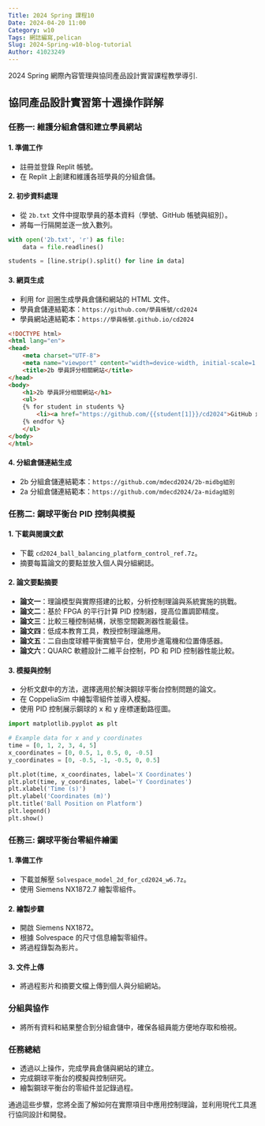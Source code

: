 ```yaml
---
Title: 2024 Spring 課程10
Date: 2024-04-20 11:00
Category: w10
Tags: 網誌編寫,pelican
Slug: 2024-Spring-w10-blog-tutorial
Author: 41023249
---
```


2024 Spring 網際內容管理與協同產品設計實習課程教學導引.

<!-- PELICAN_END_SUMMARY -->
## 協同產品設計實習第十週操作詳解

### 任務一: 維護分組倉儲和建立學員網站

#### 1. 準備工作
- 註冊並登錄 Replit 帳號。
- 在 Replit 上創建和維護各班學員的分組倉儲。

#### 2. 初步資料處理
- 從 `2b.txt` 文件中提取學員的基本資料（學號、GitHub 帳號與組別）。
- 將每一行隔開並逐一放入數列。
```python
with open('2b.txt', 'r') as file:
    data = file.readlines()

students = [line.strip().split() for line in data]
```

#### 3. 網頁生成
- 利用 for 迴圈生成學員倉儲和網站的 HTML 文件。
- 學員倉儲連結範本：`https://github.com/學員帳號/cd2024`
- 學員網站連結範本：`https://學員帳號.github.io/cd2024`

```html
<!DOCTYPE html>
<html lang="en">
<head>
    <meta charset="UTF-8">
    <meta name="viewport" content="width=device-width, initial-scale=1.0">
    <title>2b 學員評分相關網站</title>
</head>
<body>
    <h1>2b 學員評分相關網站</h1>
    <ul>
    {% for student in students %}
        <li><a href="https://github.com/{{student[1]}}/cd2024">GitHub 倉儲 - {{student[0]}}</a> | <a href="https://{{student[1]}}.github.io/cd2024">網站</a></li>
    {% endfor %}
    </ul>
</body>
</html>
```

#### 4. 分組倉儲連結生成
- 2b 分組倉儲連結範本：`https://github.com/mdecd2024/2b-midbg組別`
- 2a 分組倉儲連結範本：`https://github.com/mdecd2024/2a-midag組別`

### 任務二: 鋼球平衡台 PID 控制與模擬

#### 1. 下載與閱讀文獻
- 下載 `cd2024_ball_balancing_platform_control_ref.7z`。
- 摘要每篇論文的要點並放入個人與分組網誌。

#### 2. 論文要點摘要
- **論文一**：理論模型與實際搭建的比較，分析控制理論與系統實施的挑戰。
- **論文二**：基於 FPGA 的平行計算 PID 控制器，提高位置調節精度。
- **論文三**：比較三種控制結構，狀態空間觀測器性能最佳。
- **論文四**：低成本教育工具，教授控制理論應用。
- **論文五**：二自由度球體平衡實驗平台，使用步進電機和位置傳感器。
- **論文六**：QUARC 軟體設計二維平台控制，PD 和 PID 控制器性能比較。

#### 3. 模擬與控制
- 分析文獻中的方法，選擇適用於解決鋼球平衡台控制問題的論文。
- 在 CoppeliaSim 中繪製零組件並導入模擬。
- 使用 PID 控制展示鋼球的 x 和 y 座標運動路徑圖。

```python
import matplotlib.pyplot as plt

# Example data for x and y coordinates
time = [0, 1, 2, 3, 4, 5]
x_coordinates = [0, 0.5, 1, 0.5, 0, -0.5]
y_coordinates = [0, -0.5, -1, -0.5, 0, 0.5]

plt.plot(time, x_coordinates, label='X Coordinates')
plt.plot(time, y_coordinates, label='Y Coordinates')
plt.xlabel('Time (s)')
plt.ylabel('Coordinates (m)')
plt.title('Ball Position on Platform')
plt.legend()
plt.show()
```

### 任務三: 鋼球平衡台零組件繪圖

#### 1. 準備工作
- 下載並解壓 `Solvespace_model_2d_for_cd2024_w6.7z`。
- 使用 Siemens NX1872.7 繪製零組件。

#### 2. 繪製步驟
- 開啟 Siemens NX1872。
- 根據 Solvespace 的尺寸信息繪製零組件。
- 將過程錄製為影片。

#### 3. 文件上傳
- 將過程影片和摘要文檔上傳到個人與分組網站。

### 分組與協作
- 將所有資料和結果整合到分組倉儲中，確保各組員能方便地存取和檢視。

### 任務總結
- 透過以上操作，完成學員倉儲與網站的建立。
- 完成鋼球平衡台的模擬與控制研究。
- 繪製鋼球平衡台的零組件並記錄過程。

通過這些步驟，您將全面了解如何在實際項目中應用控制理論，並利用現代工具進行協同設計和開發。